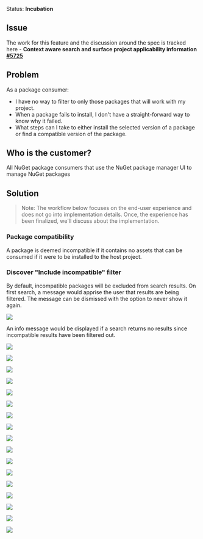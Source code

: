 Status: **Incubation**

## Issue
The work for this feature and the discussion around the spec is tracked here - **Context aware search and surface project applicability information [#5725](https://github.com/NuGet/Home/issues/5725)**

## Problem
As a package consumer:
* I have no way to filter to only those packages that will work with my project.
* When a package fails to install, I don't have a straight-forward way to know why it failed.
* What steps can I take to either install the selected version of a package or find a compatible version of the package.

## Who is the customer?
All NuGet package consumers that use the NuGet package manager UI to manage NuGet packages

## Solution
>Note: The workflow below focuses on the end-user experience and does not go into implementation details. Once, the experience has been finalized, we'll discuss about the implementation.

### Package compatibility
A package is deemed incompatible if it contains no assets that can be consumed if it were to be installed to the host project.

### Discover "Include incompatible" filter
By default, incompatible packages will be excluded from search results. On first search, a message would apprise the user that results are being filtered. The message can be dismissed with the option to never show it again.

![](https://github.com/NuGet/Home/blob/dev/resources/PA/PA_0010.png)

An info message would be displayed if a search returns no results since incompatible results have been filtered out.

![](https://github.com/NuGet/Home/blob/dev/resources/PA/PA_0020.png)

![](https://github.com/NuGet/Home/blob/dev/resources/PA/PA_0030.png)

![](https://github.com/NuGet/Home/blob/dev/resources/PA/PA_0040.png)

![](https://github.com/NuGet/Home/blob/dev/resources/PA/PA_0050.png)

![](https://github.com/NuGet/Home/blob/dev/resources/PA/PA_0060.png)

![](https://github.com/NuGet/Home/blob/dev/resources/PA/PA_0070.png)

![](https://github.com/NuGet/Home/blob/dev/resources/PA/PA_0080.png)

![](https://github.com/NuGet/Home/blob/dev/resources/PA/PA_0090.png)

![](https://github.com/NuGet/Home/blob/dev/resources/PA/PA_0100.png)

![](https://github.com/NuGet/Home/blob/dev/resources/PA/PA_0110.png)

![](https://github.com/NuGet/Home/blob/dev/resources/PA/PA_0120.png)

![](https://github.com/NuGet/Home/blob/dev/resources/PA/PA_0130.png)

![](https://github.com/NuGet/Home/blob/dev/resources/PA/PA_0140.png)

![](https://github.com/NuGet/Home/blob/dev/resources/PA/PA_0150.png)

![](https://github.com/NuGet/Home/blob/dev/resources/PA/PA_0160.png)

![](https://github.com/NuGet/Home/blob/dev/resources/PA/PA_0170.png)

![](https://github.com/NuGet/Home/blob/dev/resources/PA/PA_0180.png)






